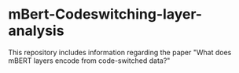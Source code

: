 # mBert-Codeswitching-layer-analysis
This repository includes information regarding the paper "What does mBERT layers encode from code-switched data?"
